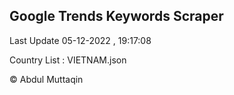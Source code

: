 

## Google Trends Keywords Scraper 
 
Last Update 05-12-2022 , 19:17:08

Country List :
VIETNAM.json



© Abdul Muttaqin 

